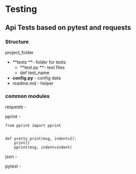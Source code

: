 # Testing

## Api Tests based on pytest and requests

### Structure

project\_folder

* **tests **- folder for tests
  * **test.py **- test files
  * def test\_name
* **config.py** - config data
* readme.md - helper

### common modules

requests -&#x20;

pprint -&#x20;

```
from pprint import pprint


def pretty_print(msg, indent=2):
    print()
    pprint(msg, indent=indent)
```

json -&#x20;

pytest -&#x20;


